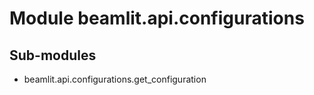 Module beamlit.api.configurations
=================================

Sub-modules
-----------
* beamlit.api.configurations.get_configuration